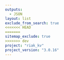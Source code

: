 ```yaml
---
outputs:
  - JSON
layout: list
exclude_from_search: true
<<<<<<< HEAD
=======
sitemap_exclude: true
>>>>>>> dev
project: "riak_kv"
project_version: "3.0.16"
---
```



